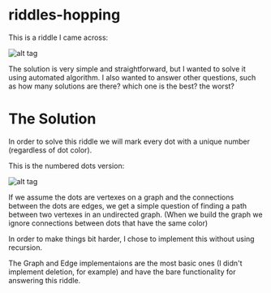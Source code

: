 # riddles-hopping
This is a riddle I came across:

![alt tag](https://raw.github.com/yaronma/riddles-hopping/master/images/original.jpg)

The solution is very simple and straightforward, but I wanted to solve it using automated algorithm. I also wanted to answer other questions, such as how many solutions are there? which one is the best? the worst?

# The Solution

In order to solve this riddle we will mark every dot with a unique number (regardless of dot color). 

This is the numbered dots version:

![alt tag](https://raw.github.com/yaronma/riddles-hopping/master/images/numbered.jpg)

If we assume the dots are vertexes on a graph and the connections between the dots are edges, we get a simple question of finding a path between two vertexes in an undirected graph. (When we build the graph we ignore connections between dots that have the same color)

In order to make things bit harder, I chose to implement this without using recursion.

The Graph and Edge implementaions are the most basic ones (I didn't implement deletion, for example) and have the bare functionality for answering this riddle.
